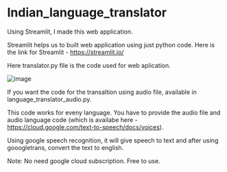 # Indian_language_translator

Using Streamlit, I made this web application.

Streamlit helps us to built web application using just python code. Here is the link for Streamlit - https://streamlit.io/

Here translator.py file is the code used for web aplication.

![image](https://user-images.githubusercontent.com/62717096/225824461-64fab5e6-35cf-4f26-a4e4-90397216600e.png)


If you want the code for the transaltion using audio file, available in  language_translator_audio.py.

This code works for eveny language. You have to provide the audio file and audio language code (which is availabe here - https://cloud.google.com/text-to-speech/docs/voices).

Using google speech recognition, it will give speech to text and after using gooogletrans, convert the text to english.

Note: No need google cloud subscription. Free to use.
